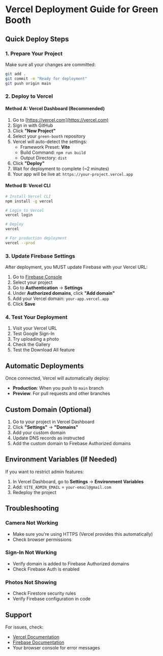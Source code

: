 # Vercel Deployment Guide for Green Booth

## Quick Deploy Steps

### 1. Prepare Your Project

Make sure all your changes are committed:

```bash
git add .
git commit -m "Ready for deployment"
git push origin main
```

### 2. Deploy to Vercel

#### Method A: Vercel Dashboard (Recommended)

1. Go to [https://vercel.com](https://vercel.com)
2. Sign in with GitHub
3. Click **"New Project"**
4. Select your `green-booth` repository
5. Vercel will auto-detect the settings:
   - Framework Preset: **Vite**
   - Build Command: `npm run build`
   - Output Directory: `dist`
6. Click **"Deploy"**
7. Wait for deployment to complete (~2 minutes)
8. Your app will be live at: `https://your-project.vercel.app`

#### Method B: Vercel CLI

```bash
# Install Vercel CLI
npm install -g vercel

# Login to Vercel
vercel login

# Deploy
vercel

# For production deployment
vercel --prod
```

### 3. Update Firebase Settings

After deployment, you MUST update Firebase with your Vercel URL:

1. Go to [Firebase Console](https://console.firebase.google.com/)
2. Select your project
3. Go to **Authentication** → **Settings**
4. Under **Authorized domains**, click **"Add domain"**
5. Add your Vercel domain: `your-app.vercel.app`
6. Click **Save**

### 4. Test Your Deployment

1. Visit your Vercel URL
2. Test Google Sign-In
3. Try uploading a photo
4. Check the Gallery
5. Test the Download All feature

## Automatic Deployments

Once connected, Vercel will automatically deploy:
- **Production**: When you push to `main` branch
- **Preview**: For pull requests and other branches

## Custom Domain (Optional)

1. Go to your project in Vercel Dashboard
2. Click **"Settings"** → **"Domains"**
3. Add your custom domain
4. Update DNS records as instructed
5. Add the custom domain to Firebase Authorized domains

## Environment Variables (If Needed)

If you want to restrict admin features:

1. In Vercel Dashboard, go to **Settings** → **Environment Variables**
2. Add: `VITE_ADMIN_EMAIL` = `your-email@gmail.com`
3. Redeploy the project

## Troubleshooting

### Camera Not Working
- Make sure you're using HTTPS (Vercel provides this automatically)
- Check browser permissions

### Sign-In Not Working
- Verify domain is added to Firebase Authorized domains
- Check Firebase Auth is enabled

### Photos Not Showing
- Check Firestore security rules
- Verify Firebase configuration in code

## Support

For issues, check:
- [Vercel Documentation](https://vercel.com/docs)
- [Firebase Documentation](https://firebase.google.com/docs)
- Your browser console for error messages
